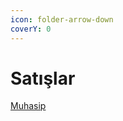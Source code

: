 ```yaml
---
icon: folder-arrow-down
coverY: 0
---
```


# Satışlar

[Muhasip](https://app.gitbook.com/o/RVhlo5iTD0OTMksQNkKl/s/T47EAFwlXbTfbzBjLAXg/ "mention")
